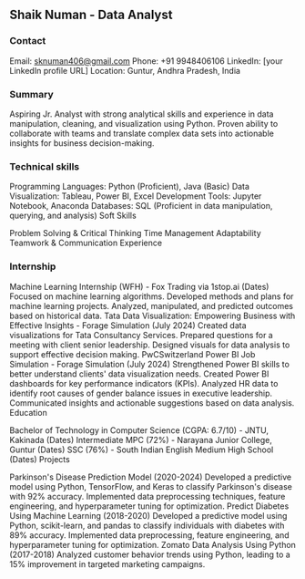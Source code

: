 ## Shaik Numan - Data Analyst
### Contact

Email: sknuman406@gmail.com
Phone: +91 9948406106
LinkedIn: [your LinkedIn profile URL]
Location: Guntur, Andhra Pradesh, India
### Summary

Aspiring Jr. Analyst with strong analytical skills and experience in data manipulation, cleaning, and visualization using Python. Proven ability to collaborate with teams and translate complex data sets into actionable insights for business decision-making.


### Technical skills

Programming Languages: Python (Proficient), Java (Basic)
Data Visualization: Tableau, Power BI, Excel
Development Tools: Jupyter Notebook, Anaconda
Databases: SQL (Proficient in data manipulation, querying, and analysis)
Soft Skills

Problem Solving & Critical Thinking
Time Management
Adaptability
Teamwork & Communication
Experience

### Internship

Machine Learning Internship (WFH) - Fox Trading via 1stop.ai (Dates)
Focused on machine learning algorithms.
Developed methods and plans for machine learning projects.
Analyzed, manipulated, and predicted outcomes based on historical data.
Tata Data Visualization: Empowering Business with Effective Insights - Forage Simulation (July 2024)
Created data visualizations for Tata Consultancy Services.
Prepared questions for a meeting with client senior leadership.
Designed visuals for data analysis to support effective decision making.
PwCSwitzerland Power BI Job Simulation - Forage Simulation (July 2024)
Strengthened Power BI skills to better understand clients' data visualization needs.
Created Power BI dashboards for key performance indicators (KPIs).
Analyzed HR data to identify root causes of gender balance issues in executive leadership.
Communicated insights and actionable suggestions based on data analysis.
Education

Bachelor of Technology in Computer Science (CGPA: 6.7/10) - JNTU, Kakinada (Dates)
Intermediate MPC (72%) - Narayana Junior College, Guntur (Dates)
SSC (76%) - South Indian English Medium High School (Dates)
Projects

Parkinson's Disease Prediction Model (2020-2024)
Developed a predictive model using Python, TensorFlow, and Keras to classify Parkinson's disease with 92% accuracy.
Implemented data preprocessing techniques, feature engineering, and hyperparameter tuning for optimization.
Predict Diabetes Using Machine Learning (2018-2020)
Developed a predictive model using Python, scikit-learn, and pandas to classify individuals with diabetes with 89% accuracy.
Implemented data preprocessing, feature engineering, and hyperparameter tuning for optimization.
Zomato Data Analysis Using Python (2017-2018)
Analyzed customer behavior trends using Python, leading to a 15% improvement in targeted marketing campaigns.
